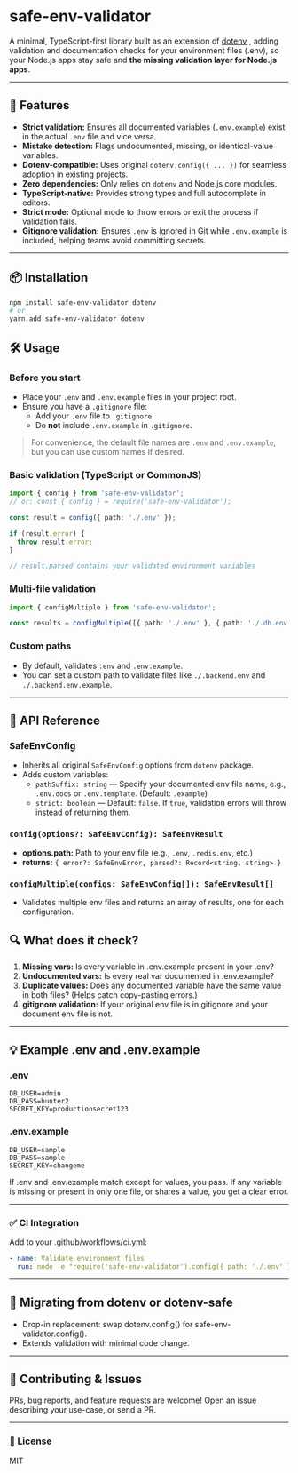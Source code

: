 # safe-env-validator

A minimal, TypeScript-first library built as an extension of
[dotenv](https://www.npmjs.com/package/dotenv) , adding validation and documentation checks for your
environment files (.env), so your Node.js apps stay safe and **the missing validation layer for
Node.js apps**.

---

## 🚀 Features

- **Strict validation:** Ensures all documented variables (`.env.example`) exist in the actual
  `.env` file and vice versa.
- **Mistake detection:** Flags undocumented, missing, or identical-value variables.
- **Dotenv-compatible:** Uses original `dotenv.config({ ... })` for seamless adoption in existing
  projects.
- **Zero dependencies:** Only relies on `dotenv` and Node.js core modules.
- **TypeScript-native:** Provides strong types and full autocomplete in editors.
- **Strict mode:** Optional mode to throw errors or exit the process if validation fails.
- **Gitignore validation:** Ensures `.env` is ignored in Git while `.env.example` is included,
  helping teams avoid committing secrets.

---

## 📦 Installation

```bash
npm install safe-env-validator dotenv
# or
yarn add safe-env-validator dotenv
```

## 🛠️ Usage

### Before you start

- Place your `.env` and `.env.example` files in your project root.
- Ensure you have a `.gitignore` file:
  - Add your `.env` file to `.gitignore`.
  - Do **not** include `.env.example` in `.gitignore`.

> For convenience, the default file names are `.env` and `.env.example`, but you can use custom
> names if desired.

### Basic validation (TypeScript or CommonJS)

```typescript
import { config } from 'safe-env-validator';
// or: const { config } = require('safe-env-validator');

const result = config({ path: './.env' });

if (result.error) {
  throw result.error;
}

// result.parsed contains your validated environment variables
```

### Multi-file validation

```typescript
import { configMultiple } from 'safe-env-validator';

const results = configMultiple([{ path: './.env' }, { path: './.db.env' }]);
```

### Custom paths

- By default, validates `.env` and `.env.example`.
- You can set a custom path to validate files like `./.backend.env` and `./.backend.env.example`.

---

## 🧪 API Reference

### SafeEnvConfig

- Inherits all original `SafeEnvConfig` options from `dotenv` package.
- Adds custom variables:
  - `pathSuffix: string` — Specify your documented env file name, e.g., `.env.docs` or
    `.env.template`. (Default: `.example`)
  - `strict: boolean` — Default: `false`. If `true`, validation errors will throw instead of
    returning them.

### `config(options?: SafeEnvConfig): SafeEnvResult`

- **options.path:** Path to your env file (e.g., `.env`, `.redis.env`, etc.)
- **returns:** `{ error?: SafeEnvError, parsed?: Record<string, string> }`

### `configMultiple(configs: SafeEnvConfig[]): SafeEnvResult[]`

- Validates multiple env files and returns an array of results, one for each configuration.

## 🔍 What does it check?

1. <b>Missing vars:</b> Is every variable in .env.example present in your .env?
2. <b>Undocumented vars:</b> Is every real var documented in .env.example?
3. <b>Duplicate values:</b> Does any documented variable have the same value in both files? (Helps
   catch copy-pasting errors.)
4. <b>gitignore validation:</b> If your original env file is in gitignore and your document env file
   is not.

---

## 💡 Example .env and .env.example

### .env

```unknown
DB_USER=admin
DB_PASS=hunter2
SECRET_KEY=productionsecret123
```

### .env.example

```unknown
DB_USER=sample
DB_PASS=sample
SECRET_KEY=changeme
```

If .env and .env.example match except for values, you pass. If any variable is missing or present in
only one file, or shares a value, you get a clear error.

---

### ✅ CI Integration

Add to your .github/workflows/ci.yml:

```yaml
- name: Validate environment files
  run: node -e "require('safe-env-validator').config({ path: './.env' })"
```

---

## 🔄 Migrating from dotenv or dotenv-safe

- Drop-in replacement: swap dotenv.config() for safe-env-validator.config().
- Extends validation with minimal code change.

---

## 👀 Contributing & Issues

PRs, bug reports, and feature requests are welcome! Open an issue describing your use-case, or send
a PR.

---

### 📄 License

MIT
